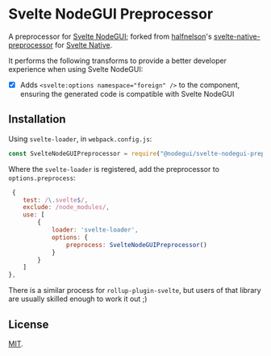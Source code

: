# Svelte NodeGUI Preprocessor

A preprocessor for [Svelte NodeGUI](https://github.com/nodegui/svelte-nodegui); forked from [halfnelson](https://github.com/halfnelson)'s [svelte-native-preprocessor](https://github.com/halfnelson/svelte-native-preprocessor) for [Svelte Native](https://github.com/halfnelson/svelte-native).

It performs the following transforms to provide a better developer experience when using Svelte NodeGUI:

 - [x] Adds `<svelte:options namespace="foreign" />` to the component, ensuring the generated code is compatible with Svelte NodeGUI
 

## Installation

Using `svelte-loader`, in `webpack.config.js`:

```js
const SvelteNodeGUIPreprocessor = require("@nodegui/svelte-nodegui-preprocessor");
```

Where the `svelte-loader` is registered, add the preprocessor to `options.preprocess`:

```js
 {
    test: /\.svelte$/,
    exclude: /node_modules/,
    use: [
        { 
            loader: 'svelte-loader',
            options: {
                preprocess: SvelteNodeGUIPreprocessor()
            }
        }
    ]
},
```

There is a similar process for `rollup-plugin-svelte`, but users of that library are usually skilled enough to work it out ;)


## License

[MIT](LICENSE).
